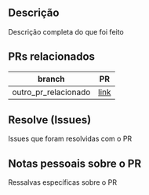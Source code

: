 ## Descrição 

Descrição completa do que foi feito

## PRs relacionados 

branch | PR
------ | ------
outro_pr_relacionado | [link]()

## Resolve (Issues)

Issues que foram resolvidas com o PR

## Notas pessoais sobre o PR

Ressalvas específicas sobre o PR